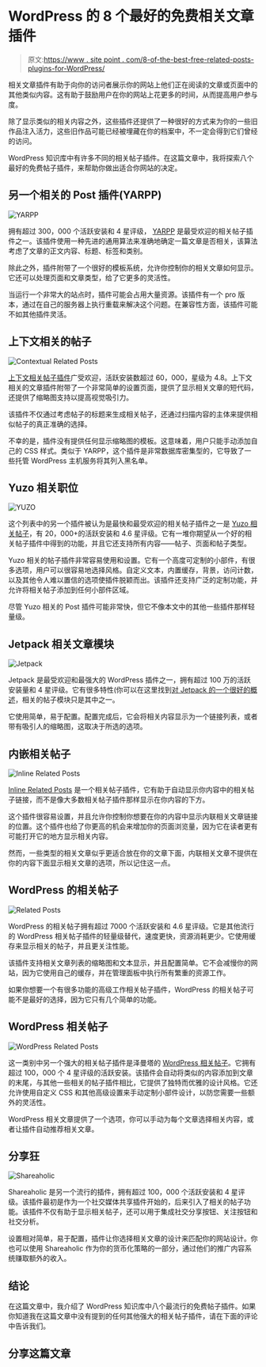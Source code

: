 # WordPress 的 8 个最好的免费相关文章插件

> 原文:[https://www . site point . com/8-of-the-best-free-related-posts-plugins-for-WordPress/](https://www.sitepoint.com/8-of-the-best-free-related-posts-plugins-for-wordpress/)

相关文章插件有助于向你的访问者展示你的网站上他们正在阅读的文章或页面中的其他类似内容。这有助于鼓励用户在你的网站上花更多的时间，从而提高用户参与度。

除了显示类似的相关内容之外，这些插件还提供了一种很好的方式来为你的一些旧作品注入活力，这些旧作品可能已经被埋藏在你的档案中，不一定会得到它们曾经的访问。

WordPress 知识库中有许多不同的相关帖子插件。在这篇文章中，我将探索八个最好的免费帖子插件，来帮助你做出适合你网站的决定。

## 另一个相关的 Post 插件(YARPP)

![YARPP](../Images/dc1a77408c1faef838e3831ed3eb37b2.png)

拥有超过 300，000 个活跃安装和 4 星评级， [YARPP](https://wordpress.org/plugins/yet-another-related-posts-plugin/) 是最受欢迎的相关帖子插件之一。该插件使用一种先进的通用算法来准确地确定一篇文章是否相关，该算法考虑了文章的正文内容、标题、标签和类别。

除此之外，插件附带了一个很好的模板系统，允许你控制你的相关文章如何显示。它还可以处理页面和文章类型，给了它更多的灵活性。

当运行一个非常大的站点时，插件可能会占用大量资源。该插件有一个 pro 版本，通过在自己的服务器上执行重载来解决这个问题。在兼容性方面，该插件可能不如其他插件灵活。

## 上下文相关的帖子

![Contextual Related Posts](../Images/290a5a2f1cc1886a6a8aec7b1288cfdf.png)

[上下文相关帖子插件](https://wordpress.org/plugins/contextual-related-posts/)广受欢迎，活跃安装数超过 60，000，星级为 4.8。上下文相关的文章插件附带了一个非常简单的设置页面，提供了显示相关文章的短代码，还提供了缩略图支持以提高视觉吸引力。

该插件不仅通过考虑帖子的标题来生成相关帖子，还通过扫描内容的主体来提供相似帖子的真正准确的选择。

不幸的是，插件没有提供任何显示缩略图的模板。这意味着，用户只能手动添加自己的 CSS 样式。类似于 YARPP，这个插件是非常数据库密集型的，它导致了一些托管 WordPress 主机服务将其列入黑名单。

## Yuzo 相关职位

![YUZO](../Images/708f6ba4baec4c3e10f80d68feb9f1f9.png)

这个列表中的另一个插件被认为是最快和最受欢迎的相关帖子插件之一是 [Yuzo 相关帖子](https://wordpress.org/plugins/yuzo-related-post/)，有 20，000+的活跃安装和 4.6 星评级。它有一堆你期望从一个好的相关帖子插件中得到的功能，并且它还支持所有内容——帖子、页面和帖子类型。

Yuzo 相关的帖子插件非常容易使用和设置。它有一个高度可定制的小部件，有很多选项，用户可以很容易地选择风格。自定义文本，内置缓存，背景，访问计数，以及其他令人难以置信的选项使插件脱颖而出。该插件还支持广泛的定制功能，并允许将相关帖子添加到任何小部件区域。

尽管 Yuzo 相关的 Post 插件可能非常快，但它不像本文中的其他一些插件那样轻量级。

## Jetpack 相关文章模块

![Jetpack](../Images/7cd55a9ce89cb697548837b26965718e.png)

Jetpack 是最受欢迎和最强大的 WordPress 插件之一，拥有超过 100 万的活跃安装量和 4 星评级。它有很多特性(你可以在这里找到[对 Jetpack 的一个很好的概述](https://www.sitepoint.com/a-guide-to-jetpack/)，相关的帖子模块只是其中之一。

它使用简单，易于配置。配置完成后，它会将相关内容显示为一个链接列表，或者带有吸引人的缩略图，这取决于所选的选项。

## 内嵌相关帖子

![Inline Related Posts](../Images/72488fc61539091a063b285f7ed7f1fd.png)

[Inline Related Posts](https://wordpress.org/plugins/intelly-related-posts/) 是一个相关帖子插件，它有助于自动显示你内容中的相关帖子链接，而不是像大多数相关帖子插件那样显示在你内容的下方。

这个插件很容易设置，并且允许你控制你想要在你的内容中显示内联相关文章链接的位置。这个插件也给了你更高的机会来增加你的页面浏览量，因为它在读者更有可能打开它的地方显示相关内容。

然而，一些类型的相关文章似乎更适合放在你的文章下面，内联相关文章不提供在你的内容下面显示相关文章的选项，所以记住这一点。

## WordPress 的相关帖子

![Related Posts](../Images/6d4f53dc5888e805695cfaac27eb39fd.png)

WordPress 的相关帖子拥有超过 7000 个活跃安装和 4.6 星评级。它是其他流行的 WordPress 相关帖子插件的轻量级替代，速度更快，资源消耗更少。它使用缓存来显示相关的帖子，并且更关注性能。

该插件支持相关文章列表的缩略图和文本显示，并且配置简单。它不会减慢你的网站，因为它使用自己的缓存，并在管理面板中执行所有繁重的资源工作。

如果你想要一个有很多功能的高级工作相关帖子插件，WordPress 的相关帖子可能不是最好的选择，因为它只有几个简单的功能。

## WordPress 相关帖子

![WordPress Related Posts](../Images/7c2365e628440277ecacc76514433367.png)

这一类别中另一个强大的相关帖子插件是泽曼塔的 [WordPress 相关帖子](https://wordpress.org/plugins/wordpress-23-related-posts-plugin/)。它拥有超过 100，000 个 4 星评级的活跃安装。该插件会自动将类似的内容添加到文章的末尾，与其他一些相关的帖子插件相比，它提供了独特而优雅的设计风格。它还允许使用自定义 CSS 和其他高级设置来手动定制小部件设计，以防您需要一些额外的灵活性。

WordPress 相关文章提供了一个选项，你可以手动为每个文章选择相关内容，或者让插件自动推荐相关文章。

## 分享狂

![Shareaholic](../Images/b5335989c6ccb02c05c7ae4d47db777e.png)

Shareaholic 是另一个流行的插件，拥有超过 100，000 个活跃安装和 4 星评级。该插件最初是作为一个社交媒体共享插件开始的，后来引入了相关的帖子功能。该插件不仅有助于显示相关帖子，还可以用于集成社交分享按钮、关注按钮和社交分析。

设置相对简单，易于配置，插件让你选择相关文章的设计来匹配你的网站设计。你也可以使用 Shareaholic 作为你的货币化策略的一部分，通过他们的推广内容系统赚取额外的收入。

## 结论

在这篇文章中，我介绍了 WordPress 知识库中八个最流行的免费帖子插件。如果你知道我在这篇文章中没有提到的任何其他强大的相关帖子插件，请在下面的评论中告诉我们。

## 分享这篇文章